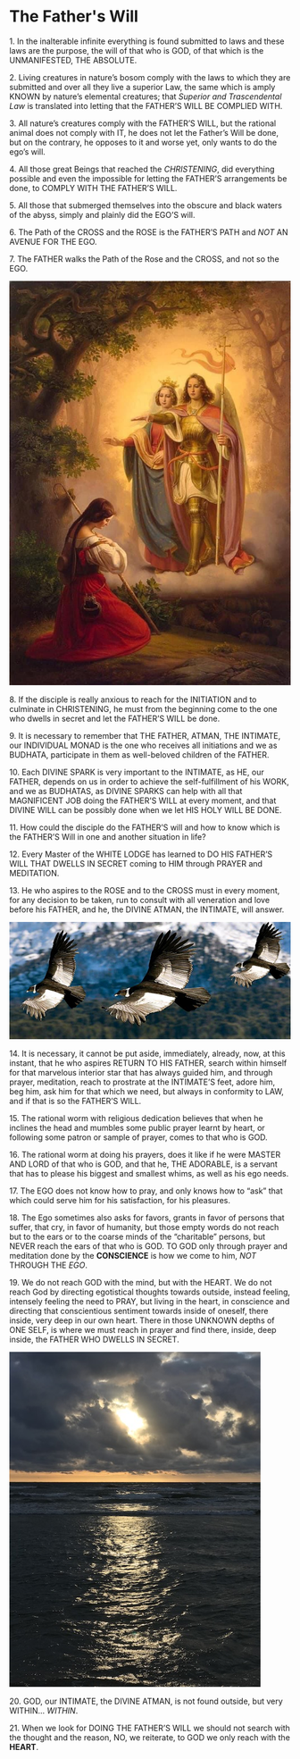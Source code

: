 # The Father's Will 

1\.	In the inalterable infinite everything is found submitted to laws and these laws are the purpose, the will of that who is GOD, of that which is the UNMANIFESTED, THE ABSOLUTE.

2\.	Living creatures in nature’s bosom comply with the laws to which they are submitted and over all they live a superior Law, the same which is amply KNOWN by nature’s elemental creatures; that _Superior and Trascendental Law_ is translated into letting that the FATHER’S WILL BE COMPLIED WITH.

3\.	All nature’s creatures comply with the FATHER’S WILL, but the rational animal does not comply with IT, he does not let the Father’s Will be done, but on the contrary, he opposes to it and worse yet, only wants to do the ego’s will.

4\.	All those great Beings that reached the _CHRISTENING_, did everything possible and even the impossible for letting the FATHER’S arrangements be done, to COMPLY WITH THE FATHER’S WILL.  

5\.	All those that submerged themselves into the obscure and black waters of the abyss, simply and plainly did the EGO’S will.

6\.	The Path of the CROSS and the ROSE is the FATHER’S PATH and _NOT_ AN AVENUE FOR THE EGO.

7\.	The FATHER walks the Path of the Rose and the CROSS, and not so the EGO.

![Blessing](/assets/img/blessing.jpg)

8\.	If the disciple is really anxious to reach for the INITIATION and to culminate in CHRISTENING, he must from the beginning come to the one who dwells in secret and let the FATHER’S WILL be done.

9\.	It is necessary to remember that THE FATHER, ATMAN, THE INTIMATE, our INDIVIDUAL MONAD is the one who receives all initiations and we as BUDHATA, participate in them as well-beloved children of the FATHER.

10\.	Each DIVINE SPARK is very important to the INTIMATE, as HE, our FATHER, depends on us in order to achieve the self-fulfillment of his WORK, and we as BUDHATAS, as DIVINE SPARKS can help with all that MAGNIFICENT JOB doing the FATHER’S WILL at every moment, and that DIVINE WILL can be possibly done when we let HIS HOLY WILL BE DONE.

11\.	How could the disciple do the FATHER’S will and how to know which is the FATHER’S Will in one and another situation in life?

12\.	Every Master of the WHITE LODGE has learned to DO HIS FATHER’S WILL THAT DWELLS IN SECRET coming to HIM through PRAYER and MEDITATION.

13\.	He who aspires to the ROSE and to the CROSS must in every moment, for any decision to be taken, run to consult with all veneration and love before his FATHER, and he, the DIVINE ATMAN, the INTIMATE, will answer.

![Three Condors](/assets/img/three_condors.jpg)

14\.	It is necessary, it cannot be put aside, immediately, already, now, at this instant, that he who aspires RETURN TO HIS FATHER, search within himself for that marvelous interior star that has always guided him, and through prayer, meditation, reach to prostrate at the INTIMATE’S feet, adore him, beg him, ask him for that which we need, but always in conformity to LAW, and if that is so the FATHER’S WILL.

15\.	The rational worm with religious dedication believes that when he inclines the head and mumbles some public prayer learnt by heart, or following some patron or sample of prayer, comes to that who is GOD.

16\.	The rational worm at doing his prayers, does it like if he were MASTER AND LORD of that who is GOD, and that he, THE ADORABLE, is a servant that has to please his biggest and smallest whims, as well as his ego needs.

17\.	The EGO does not know how to pray, and only knows how to “ask” that which could serve him for his satisfaction, for his pleasures.

18\.	The Ego sometimes also asks for favors, grants in favor of persons that suffer, that cry, in favor of humanity, but those empty words do not reach but to the ears or to the coarse minds of the “charitable” persons, but NEVER reach the ears of that who is GOD.  TO GOD only through prayer and meditation done by the **CONSCIENCE** is how we come to him, _NOT_ THROUGH THE _EGO_.

19\.	We do not reach GOD with the mind, but with the HEART.   We do not reach God by directing egotistical thoughts towards outside, instead feeling, intensely feeling the need to PRAY, but living in the heart, in conscience and directing that conscientious sentiment towards inside of oneself, there inside, very deep in our own heart.  There in those UNKNOWN depths of ONE SELF, is where we must reach in prayer and find there, inside, deep inside, the FATHER WHO DWELLS IN SECRET.

![Sunset](/assets/img/sunset_in_clouds_450x600.jpg)

20\.	GOD, our INTIMATE, the DIVINE ATMAN, is not found outside, but very WITHIN... _WITHIN_.

21\.	When we look for DOING THE FATHER’S WILL we should not search with the thought and the reason, NO, we reiterate, to GOD we only reach with the **HEART**.
